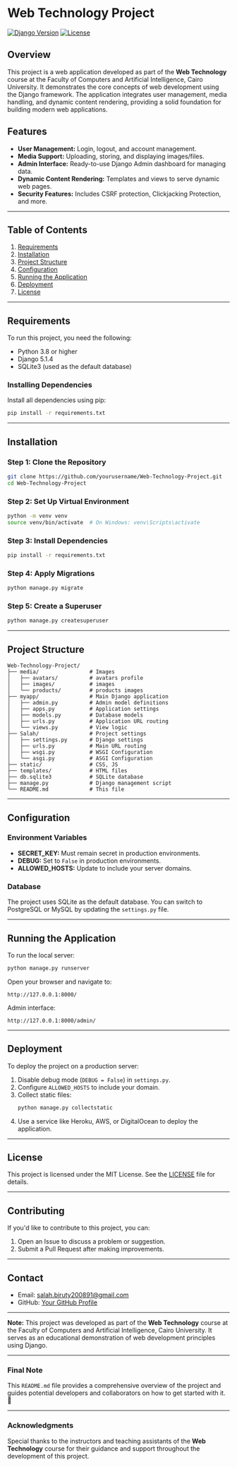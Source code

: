 
# **Web Technology Project**

[![Django Version](https://img.shields.io/badge/Django-5.1.4-blue)](https://www.djangoproject.com/)
[![License](https://img.shields.io/badge/license-MIT-green)](#license)

## **Overview**
This project is a web application developed as part of the **Web Technology** course at the Faculty of Computers and Artificial Intelligence, Cairo University. It demonstrates the core concepts of web development using the Django framework. The application integrates user management, media handling, and dynamic content rendering, providing a solid foundation for building modern web applications.

## **Features**
- **User Management:** Login, logout, and account management.
- **Media Support:** Uploading, storing, and displaying images/files.
- **Admin Interface:** Ready-to-use Django Admin dashboard for managing data.
- **Dynamic Content Rendering:** Templates and views to serve dynamic web pages.
- **Security Features:** Includes CSRF protection, Clickjacking Protection, and more.

---

## **Table of Contents**
1. [Requirements](#requirements)
2. [Installation](#installation)
3. [Project Structure](#project-structure)
4. [Configuration](#configuration)
5. [Running the Application](#running-the-application)
6. [Deployment](#deployment)
7. [License](#license)

---

## **Requirements**
To run this project, you need the following:
- Python 3.8 or higher
- Django 5.1.4
- SQLite3 (used as the default database)

### **Installing Dependencies**
Install all dependencies using pip:
```bash
pip install -r requirements.txt
```

---

## **Installation**

### **Step 1: Clone the Repository**
```bash
git clone https://github.com/yourusername/Web-Technology-Project.git
cd Web-Technology-Project
```

### **Step 2: Set Up Virtual Environment**
```bash
python -m venv venv
source venv/bin/activate  # On Windows: venv\Scripts\activate
```

### **Step 3: Install Dependencies**
```bash
pip install -r requirements.txt
```

### **Step 4: Apply Migrations**
```bash
python manage.py migrate
```

### **Step 5: Create a Superuser**
```bash
python manage.py createsuperuser
```

---

## **Project Structure**
```
Web-Technology-Project/
├── media/                # Images
│   ├── avatars/          # avatars profile
│   ├── images/           # images 
│   └── products/         # products images
├── myapp/                # Main Django application
│   ├── admin.py          # Admin model definitions
│   ├── apps.py           # Application settings
│   ├── models.py         # Database models
│   ├── urls.py           # Application URL routing
│   └── views.py          # View logic
├── Salah/                # Project settings
│   ├── settings.py       # Django settings
│   ├── urls.py           # Main URL routing
│   ├── wsgi.py           # WSGI Configuration
│   └── asgi.py           # ASGI Configuration
├── static/               # CSS, JS
├── templates/            # HTML files
├── db.sqlite3            # SQLite database
├── manage.py             # Django management script
└── README.md             # This file
```

---

## **Configuration**

### **Environment Variables**
- **SECRET_KEY:** Must remain secret in production environments.
- **DEBUG:** Set to `False` in production environments.
- **ALLOWED_HOSTS:** Update to include your server domains.

### **Database**
The project uses SQLite as the default database. You can switch to PostgreSQL or MySQL by updating the `settings.py` file.

---

## **Running the Application**
To run the local server:
```bash
python manage.py runserver
```
Open your browser and navigate to:
```
http://127.0.0.1:8000/
```

Admin interface:
```
http://127.0.0.1:8000/admin/
```

---

## **Deployment**
To deploy the project on a production server:
1. Disable debug mode (`DEBUG = False`) in `settings.py`.
2. Configure `ALLOWED_HOSTS` to include your domain.
3. Collect static files:
   ```bash
   python manage.py collectstatic
   ```
4. Use a service like Heroku, AWS, or DigitalOcean to deploy the application.

---

## **License**
This project is licensed under the MIT License. See the [LICENSE](LICENSE) file for details.

---

## **Contributing**
If you'd like to contribute to this project, you can:
1. Open an Issue to discuss a problem or suggestion.
2. Submit a Pull Request after making improvements.

---

## **Contact**
- Email: salah.biruty200891@gmail.com
- GitHub: [Your GitHub Profile](https://github.com/lSEMBA)

---

**Note:** This project was developed as part of the **Web Technology** course at the Faculty of Computers and Artificial Intelligence, Cairo University. It serves as an educational demonstration of web development principles using Django.

---

### **Final Note**
This `README.md` file provides a comprehensive overview of the project and guides potential developers and collaborators on how to get started with it. 🚀

---

### **Acknowledgments**
Special thanks to the instructors and teaching assistants of the **Web Technology** course for their guidance and support throughout the development of this project.

